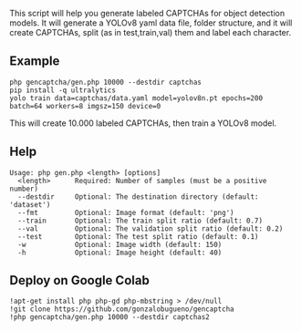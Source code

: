 This script will help you generate labeled CAPTCHAs for object detection models.
It will generate a YOLOv8 yaml data file, folder structure, and it will create CAPTCHAs, split (as in test,train,val) them and label each character.
## Example
```
php gencaptcha/gen.php 10000 --destdir captchas
pip install -q ultralytics
yolo train data=captchas/data.yaml model=yolov8n.pt epochs=200 batch=64 workers=8 imgsz=150 device=0
```
This will create 10.000 labeled CAPTCHAs, then train a YOLOv8 model.

## Help
```
Usage: php gen.php <length> [options]
  <length>      Required: Number of samples (must be a positive number)
  --destdir     Optional: The destination directory (default: 'dataset')
  --fmt         Optional: Image format (default: 'png')
  --train       Optional: The train split ratio (default: 0.7)
  --val         Optional: The validation split ratio (default: 0.2)
  --test        Optional: The test split ratio (default: 0.1)
  -w            Optional: Image width (default: 150)
  -h            Optional: Image height (default: 40)
```

## Deploy on Google Colab

```
!apt-get install php php-gd php-mbstring > /dev/null
!git clone https://github.com/gonzalobugueno/gencaptcha
!php gencaptcha/gen.php 10000 --destdir captchas2
```
